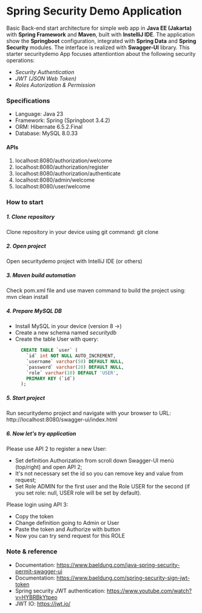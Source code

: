 # Spring Security Demo Application

Basic Back-end start architecture for simple web app in **Java EE (Jakarta)** with **Spring Framework** and **Maven**, built with **InstelliJ IDE**.
The application show the **Springboot** configuration, integrated with **Spring Data** and **Spring Security** modules.
The interface is realized with **Swagger-UI** library.
This starter securitydemo App focuses attentiontion about the following security operations:

- *Security Authentication*
- *JWT (JSON Web Token)*
- *Roles Autorization & Permission*


### Specifications

- Language: Java 23
- Framework: Spring (Springboot 3.4.2)
- ORM: Hibernate 6.5.2.Final
- Database: MySQL 8.0.33


#### APIs
1. localhost:8080/authorization/welcome
2. localhost:8080/authorization/register
3. localhost:8080/authorization/authenticate
4. localhost:8080/admin/welcome
5. localhost:8080/user/welcome


### How to start

##### 1. Clone repository
Clone repository in your device using git command:
  git clone

##### 2. Open project
Open securitydemo project with IntelliJ IDE (or others)

##### 3. Maven build automation
Check pom.xml file and use maven command to build the project using:
  mvn clean install

##### 4. Prepare MySQL DB
- Install MySQL in your device (version 8 ->)
- Create a new schema named *securitydb*
- Create the table User with query:
  ``` sql
    CREATE TABLE `user` (
      `id` int NOT NULL AUTO_INCREMENT,
      `username` varchar(50) DEFAULT NULL,
      `password` varchar(20) DEFAULT NULL,
      `role` varchar(10) DEFAULT 'USER',
      PRIMARY KEY (`id`)
    );
  ```

##### 5. Start project
Run securitydemo project and navigate with your browser to URL: 
  http://localhost:8080/swagger-ui/index.html


##### 6. Now let's try application
Please use API 2 to register a new User:
- Set definition Authorization from scroll down Swagger-UI menù (top/right) and open API 2;
- It's not necessary set the id so you can remove key and value from request;
- Set Role ADMIN for the first user and the Role USER for the second (if you set role: null, USER role will be set by default).

Please login using API 3:
- Copy the token
- Change definition going to Admin or User
- Paste the token and Authorize with button
- Now you can try send request for this ROLE


### Note & reference

- Documentation: https://www.baeldung.com/java-spring-security-permit-swagger-ui
- Documentation: https://www.baeldung.com/spring-security-sign-jwt-token
- Spring security JWT authentication: https://www.youtube.com/watch?v=HYBRBkYtpeo
- JWT IO: https://jwt.io/
